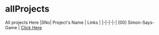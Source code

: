 # allProjects
All projects Here
|SNo| Project's Name | Links |
|-|-|-|-|
[00] Simon-Says-Game | [Click Here](https://vikas8669.github.io/Simon-Says-Game/)
